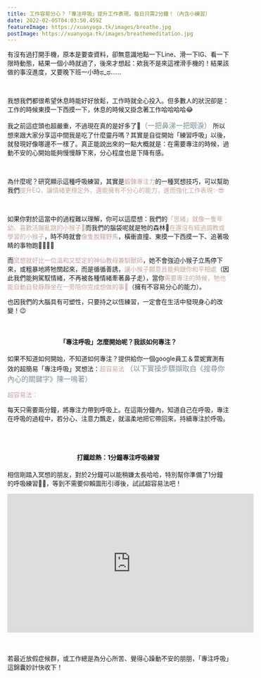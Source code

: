 ```yaml
---
title: 工作容易分心？「專注呼吸」提升工作表現，每日只需2分鐘！（內含小練習）
date: 2022-02-05T04:03:50.459Z
featureImage: https://xuanyoga.tk/images/breathe.jpg
postImage: https://xuanyoga.tk/images/breathemeditation.jpg
---
```

有沒有過打開手機，原本是要查資料，卻無意識地點一下Line、滑一下IG、看一下限時動態，結果一個小時就過了，後來才想起：欸我不是來這裡滑手機的！結果該做的事沒進度，又要晚下班一小時ಥ_ಥ……

<br>

我想我們都很希望休息時能好好放鬆，工作時就全心投入。但多數人的狀況卻是：工作的時候東摸一下西摸一下，休息的時候又掛念著工作哈哈哈哈😂 <br>

我之前這症頭也超嚴重，不過現在真的是好多了🥺<font size=3><font color=#7D8E95>（一把鼻涕一把眼淚）</font></font> 所以想來跟大家分享這中間我是吃了什麼靈丹嗎？其實是自從開始「練習呼吸」以後，就發現好像哪邊不一樣了。真正能說出來的一點大概就是：在需要專注的時候，過動不安的心開始能夠慢慢靜下來，分心程度也是下降有感。

⁡<br>

為什麼呢？研究顯示這種呼吸練習，其實是<font color=#c3a6a0>鍛鍊專注力</font>的一種冥想技巧，可以幫助我們<font color=#c3a6a0>提升EQ，讓情緒更穩定外，還能擁有不分心的能力，進而強化工作表現✨😎</font>

⁡<br>

如果你對於這當中的過程難以理解，你可以這麼想：我們的<font color=#c3a6a0>「思緒」就像一隻年幼、喜歡活蹦亂跳的小猴子🐒</font>而我們的腦袋呢就是牠的森林🌲<font color=#c3a6a0>在還沒有經過調教或學習的小猴子</font>，時不時就會<font color=#c3a6a0>像隻脫韁野馬</font>，橫衝直撞、東摸一下西摸一下、追著吸睛的事物跑🤩🍃🌸🦋

而<font color=#c3a6a0>冥想就好比一位溫和又堅定的神仙教母兼馴獸師</font>，她不會強迫小猴子立馬停下來，或粗暴地將牠關起來，而是循循善誘，<font color=#c3a6a0>讓小猴子願意且能夠跟你和平相處</font>（因此我們能夠駕馭情緒，不再被各種情緒牽著鼻子走），當你<font color=#c3a6a0>需要專注的時候，牠也能自動自發靜靜坐在一旁陪你完成想做的事🎯</font>（擁有不容易分心的能力）。

也因我們的大腦具有可塑性，只要持之以恆練習，一定會在生活中發現身心的改變！😉

⁡<br>

#### <center>「專注呼吸」怎麼開始呢？我該如何專注？</center>

如果不知道如何開始，不知道如何專注？提供給你一個google員工＆萱妮實測有效的超簡易「專注呼吸」冥想法：<font color=#c3a6a0>超容易法</font> <font size=3><font color=#7D8E95>（以下實操步驟擷取自《搜尋你內心的關鍵字》陳一鳴著）</font></font> 



<font color=#c3a6a0>超容易法：</font>

每天只需要兩分鐘，將專注力帶到呼吸上。在這兩分鐘內，知道自己在呼吸，專注在呼吸的過程中，若分心、注意力飄走，就溫柔地把它帶回來，持續專注於呼吸。

<br>

<br>

#### <center>打鐵趁熱：1分鐘專注呼吸練習</center>

相信剛踏入冥想的朋友，對於2分鐘可以能稍嫌太長哈哈，特別幫你準備了1分鐘的呼吸練習🌳✨，等到不需要仰賴圖形引導後，試試超容易法吧！

<center><iframe width="560" height="315" src="https://www.youtube.com/embed/SpCC-1xHgBg" title="YouTube video player" frameborder="0" allow="accelerometer; autoplay; clipboard-write; encrypted-media; gyroscope; picture-in-picture" allowfullscreen></iframe></center>

<br>



<br>

若最近放假症候群，或工作總是為分心所苦、覺得心躁動不安的朋朋，「專注呼吸」這錦囊妙計快收下！